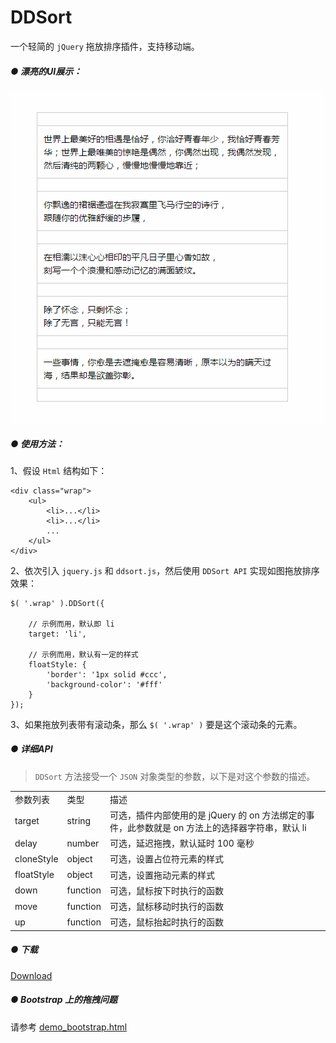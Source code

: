 # DDSort

一个轻简的 `jQuery` 拖放排序插件，支持移动端。

##### ● 漂亮的UI展示：

![DDSort](img/ddsort.gif)


##### ● 使用方法：

1、假设 `Html` 结构如下：


    <div class="wrap">
	    <ul>
	        <li>...</li>
	        <li>...</li>
	        ...
	    </ul>
    </div>


2、依次引入 `jquery.js` 和 `ddsort.js`，然后使用 `DDSort API` 实现如图拖放排序效果：

    $( '.wrap' ).DDSort({
        
        // 示例而用，默认即 li
        target: 'li',

        // 示例而用，默认有一定的样式    
        floatStyle: {    
            'border': '1px solid #ccc',
            'background-color': '#fff'
        }
    });
	
3、如果拖放列表带有滚动条，那么 `$( '.wrap' )` 要是这个滚动条的元素。

##### ● 详细API
> `DDSort` 方法接受一个 `JSON` 对象类型的参数，以下是对这个参数的描述。


<table width="65%" cellspacing="0" style="border-collapse: collapse;">
<tbody>
	<tr>
		<td>参数列表</td>
		<td>类型</td>
		<td>描述</td>
	</tr>
	<tr>
		<td>target</td>
		<td>string</td>
		<td>可选，插件内部使用的是 jQuery 的 on 方法绑定的事件，此参数就是 on 方法上的选择器字符串，默认 li</td>
	</tr>
	<tr>
		<td>delay</td>
		<td>number</td>
		<td>可选，延迟拖拽，默认延时 100 毫秒</td>
	</tr>
	<tr>
		<td>cloneStyle</td>
		<td>object</td>
		<td>可选，设置占位符元素的样式</td>
	</tr>
	<tr>
		<td>floatStyle</td>
		<td>object</td>
		<td>可选，设置拖动元素的样式</td>
	</tr>
	<tr>
		<td>down</td>
		<td>function</td>
		<td>可选，鼠标按下时执行的函数</td>
	</tr>
	<tr>
		<td>move</td>
		<td>function</td>
		<td>可选，鼠标移动时执行的函数</td>
	</tr>
	<tr>
		<td>up</td>
		<td>function</td>
		<td>可选，鼠标抬起时执行的函数</td>
	</tr>
</tobdy>
</table>

##### ● 下载
[Download](https://github.com/Barrior/DDSort/releases)

##### ● Bootstrap 上的拖拽问题

请参考 [demo_bootstrap.html](./demo_bootstrap.html)


